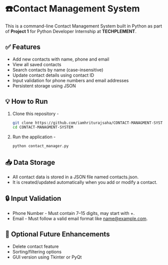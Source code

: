 # ☎️Contact Management System

This is a command-line Contact Management System built in Python as part of **Project 1** for Python Developer Internship at **TECHPLEMENT**.

## ✅ Features

- Add new contacts with name, phone and email
- View all saved contacts
- Search contacts by name (case-insensitive)
- Update contact details using contact ID
- Input validation for phone numbers and email addresses
- Persistent storage using JSON

## 💡 How to Run

1. Clone this repository -

   ```bash
   git clone https://github.com/iamhriturajsaha/CONTACT-MANAGMENT-SYSTEM.git
   cd CONTACT-MANAGMENT-SYSTEM
   
2. Run the application -
   ```bash
   python contact_manager.py

## 📥 Data Storage

- All contact data is stored in a JSON file named contacts.json.
- It is created/updated automatically when you add or modify a contact.

## 🔒 Input Validation

- Phone Number - Must contain 7–15 digits, may start with +.
- Email - Must follow a valid email format like name@example.com.

## 🚀 Optional Future Enhancements

- Delete contact feature
- Sorting/filtering options
- GUI version using Tkinter or PyQt
